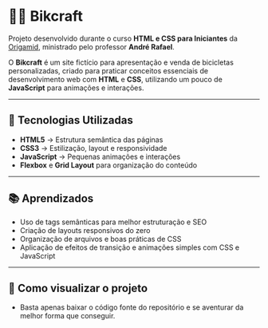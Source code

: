 # 🚴‍♂️ Bikcraft

Projeto desenvolvido durante o curso **HTML e CSS para Iniciantes** da [Origamid](https://www.origamid.com/), ministrado pelo professor **André Rafael**.

O **Bikcraft** é um site fictício para apresentação e venda de bicicletas personalizadas, criado para praticar conceitos essenciais de desenvolvimento web com **HTML** e **CSS**, utilizando um pouco de **JavaScript** para animações e interações.

---

## 🚀 Tecnologias Utilizadas

-   **HTML5** → Estrutura semântica das páginas
-   **CSS3** → Estilização, layout e responsividade
-   **JavaScript** → Pequenas animações e interações
-   **Flexbox** e **Grid Layout** para organização do conteúdo

---

## 📚 Aprendizados

-   Uso de tags semânticas para melhor estruturação e SEO
-   Criação de layouts responsivos do zero
-   Organização de arquivos e boas práticas de CSS
-   Aplicação de efeitos de transição e animações simples com CSS e JavaScript

---

## 📂 Como visualizar o projeto

-   Basta apenas baixar o código fonte do repositório e se aventurar da melhor forma que conseguir.
